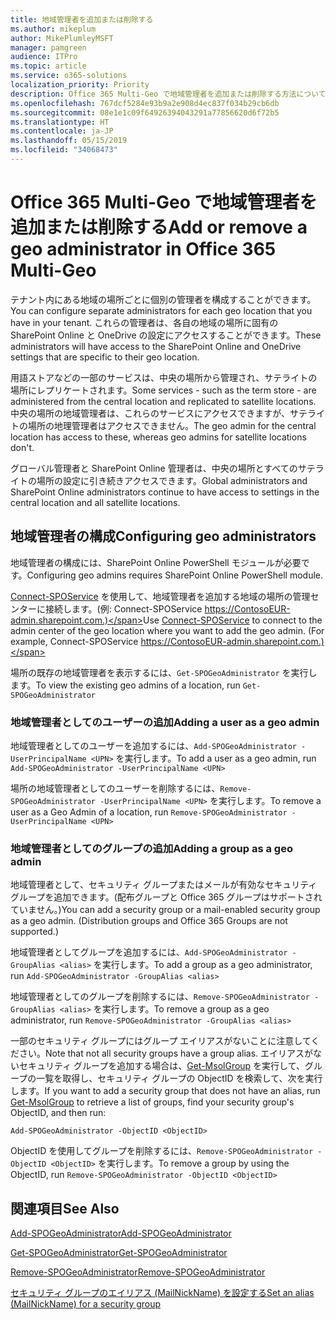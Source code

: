 ```yaml
---
title: 地域管理者を追加または削除する
ms.author: mikeplum
author: MikePlumleyMSFT
manager: pamgreen
audience: ITPro
ms.topic: article
ms.service: o365-solutions
localization_priority: Priority
description: Office 365 Multi-Geo で地域管理者を追加または削除する方法について説明します。
ms.openlocfilehash: 767dcf5284e93b9a2e908d4ec837f034b29cb6db
ms.sourcegitcommit: 08e1e1c09f64926394043291a77856620d6f72b5
ms.translationtype: HT
ms.contentlocale: ja-JP
ms.lasthandoff: 05/15/2019
ms.locfileid: "34068473"
---
```

# <a name="add-or-remove-a-geo-administrator-in-office-365-multi-geo"></a><span data-ttu-id="f3d72-103">Office 365 Multi-Geo で地域管理者を追加または削除する</span><span class="sxs-lookup"><span data-stu-id="f3d72-103">Add or remove a geo administrator in Office 365 Multi-Geo</span></span>

<span data-ttu-id="f3d72-104">テナント内にある地域の場所ごとに個別の管理者を構成することができます。</span><span class="sxs-lookup"><span data-stu-id="f3d72-104">You can configure separate administrators for each geo location that you have in your tenant.</span></span> <span data-ttu-id="f3d72-105">これらの管理者は、各自の地域の場所に固有の SharePoint Online と OneDrive の設定にアクセスすることができます。</span><span class="sxs-lookup"><span data-stu-id="f3d72-105">These administrators will have access to the SharePoint Online and OneDrive settings that are specific to their geo location.</span></span>

<span data-ttu-id="f3d72-106">用語ストアなどの一部のサービスは、中央の場所から管理され、サテライトの場所にレプリケートされます。</span><span class="sxs-lookup"><span data-stu-id="f3d72-106">Some services - such as the term store - are administered from the central location and replicated to satellite locations.</span></span> <span data-ttu-id="f3d72-107">中央の場所の地域管理者は、これらのサービスにアクセスできますが、サテライトの場所の地理管理者はアクセスできません。</span><span class="sxs-lookup"><span data-stu-id="f3d72-107">The geo admin for the central location has access to these, whereas geo admins for satellite locations don't.</span></span>

<span data-ttu-id="f3d72-108">グローバル管理者と SharePoint Online 管理者は、中央の場所とすべてのサテライトの場所の設定に引き続きアクセスできます。</span><span class="sxs-lookup"><span data-stu-id="f3d72-108">Global administrators and SharePoint Online administrators continue to have access to settings in the central location and all satellite locations.</span></span>

## <a name="configuring-geo-administrators"></a><span data-ttu-id="f3d72-109">地域管理者の構成</span><span class="sxs-lookup"><span data-stu-id="f3d72-109">Configuring geo administrators</span></span>

<span data-ttu-id="f3d72-110">地域管理者の構成には、SharePoint Online PowerShell モジュールが必要です。</span><span class="sxs-lookup"><span data-stu-id="f3d72-110">Configuring geo admins requires SharePoint Online PowerShell module.</span></span>

<span data-ttu-id="f3d72-111">[Connect-SPOService](https://docs.microsoft.com/powershell/module/sharepoint-online/Connect-SPOService) を使用して、地域管理者を追加する地域の場所の管理センターに接続します。(例: Connect-SPOService  https://ContosoEUR-admin.sharepoint.com.)</span><span class="sxs-lookup"><span data-stu-id="f3d72-111">Use [Connect-SPOService](https://docs.microsoft.com/powershell/module/sharepoint-online/Connect-SPOService) to connect to the admin center of the geo location where you want to add the geo admin. (For example, Connect-SPOService  https://ContosoEUR-admin.sharepoint.com.)</span></span>

<span data-ttu-id="f3d72-112">場所の既存の地域管理者を表示するには、`Get-SPOGeoAdministrator` を実行します。</span><span class="sxs-lookup"><span data-stu-id="f3d72-112">To view the existing geo admins of a location, run `Get-SPOGeoAdministrator`</span></span>

### <a name="adding-a-user-as-a-geo-admin"></a><span data-ttu-id="f3d72-113">地域管理者としてのユーザーの追加</span><span class="sxs-lookup"><span data-stu-id="f3d72-113">Adding a user as a geo admin</span></span>

<span data-ttu-id="f3d72-114">地域管理者としてのユーザーを追加するには、`Add-SPOGeoAdministrator -UserPrincipalName <UPN>` を実行します。</span><span class="sxs-lookup"><span data-stu-id="f3d72-114">To add a user as a geo admin, run `Add-SPOGeoAdministrator -UserPrincipalName <UPN>`</span></span>

<span data-ttu-id="f3d72-115">場所の地域管理者としてのユーザーを削除するには、`Remove-SPOGeoAdministrator -UserPrincipalName <UPN>` を実行します。</span><span class="sxs-lookup"><span data-stu-id="f3d72-115">To remove a user as a Geo Admin of a location, run  `Remove-SPOGeoAdministrator -UserPrincipalName <UPN>`</span></span>

### <a name="adding-a-group-as-a-geo-admin"></a><span data-ttu-id="f3d72-116">地域管理者としてのグループの追加</span><span class="sxs-lookup"><span data-stu-id="f3d72-116">Adding a group as a geo admin</span></span>

<span data-ttu-id="f3d72-117">地域管理者として、セキュリティ グループまたはメールが有効なセキュリティ グループを追加できます。(配布グループと Office 365 グループはサポートされていません。)</span><span class="sxs-lookup"><span data-stu-id="f3d72-117">You can add a security group or a mail-enabled security group as a geo admin. (Distribution groups and Office 365 Groups are not supported.)</span></span>

<span data-ttu-id="f3d72-118">地域管理者としてグループを追加するには、`Add-SPOGeoAdministrator -GroupAlias <alias>` を実行します。</span><span class="sxs-lookup"><span data-stu-id="f3d72-118">To add a group as a geo administrator, run `Add-SPOGeoAdministrator -GroupAlias <alias>`</span></span>

<span data-ttu-id="f3d72-119">地域管理者としてのグループを削除するには、`Remove-SPOGeoAdministrator -GroupAlias <alias>` を実行します。</span><span class="sxs-lookup"><span data-stu-id="f3d72-119">To remove a group as a geo administrator, run `Remove-SPOGeoAdministrator -GroupAlias <alias>`</span></span>

<span data-ttu-id="f3d72-120">一部のセキュリティ グループにはグループ エイリアスがないことに注意してください。</span><span class="sxs-lookup"><span data-stu-id="f3d72-120">Note that not all security groups have a group alias.</span></span> <span data-ttu-id="f3d72-121">エイリアスがないセキュリティ グループを追加する場合は、[Get-MsolGroup](https://docs.microsoft.com/ja-JP/powershell/module/msonline/get-msolgroup) を実行して、グループの一覧を取得し、セキュリティ グループの ObjectID を検索して、次を実行します。</span><span class="sxs-lookup"><span data-stu-id="f3d72-121">If you want to add a security group that does not have an alias, run [Get-MsolGroup](https://docs.microsoft.com/en-us/powershell/module/msonline/get-msolgroup) to retrieve a list of groups, find your security group's ObjectID, and then run:</span></span>

`Add-SPOGeoAdministrator -ObjectID <ObjectID>`

<span data-ttu-id="f3d72-122">ObjectID を使用してグループを削除するには、`Remove-SPOGeoAdministrator -ObjectID <ObjectID>` を実行します。</span><span class="sxs-lookup"><span data-stu-id="f3d72-122">To remove a group by using the ObjectID, run `Remove-SPOGeoAdministrator -ObjectID <ObjectID>`</span></span>

## <a name="see-also"></a><span data-ttu-id="f3d72-123">関連項目</span><span class="sxs-lookup"><span data-stu-id="f3d72-123">See Also</span></span>

[<span data-ttu-id="f3d72-124">Add-SPOGeoAdministrator</span><span class="sxs-lookup"><span data-stu-id="f3d72-124">Add-SPOGeoAdministrator</span></span>](https://docs.microsoft.com/powershell/module/sharepoint-online/add-spogeoadministrator)

[<span data-ttu-id="f3d72-125">Get-SPOGeoAdministrator</span><span class="sxs-lookup"><span data-stu-id="f3d72-125">Get-SPOGeoAdministrator</span></span>](https://docs.microsoft.com/powershell/module/sharepoint-online/get-spogeoadministrator)

[<span data-ttu-id="f3d72-126">Remove-SPOGeoAdministrator</span><span class="sxs-lookup"><span data-stu-id="f3d72-126">Remove-SPOGeoAdministrator</span></span>](https://docs.microsoft.com/powershell/module/sharepoint-online/remove-spogeoadministrator)

[<span data-ttu-id="f3d72-127">セキュリティ グループのエイリアス (MailNickName) を設定する</span><span class="sxs-lookup"><span data-stu-id="f3d72-127">Set an alias (MailNickName) for a security group</span></span>](https://docs.microsoft.com/ja-JP/powershell/module/azuread/set-azureadgroup)